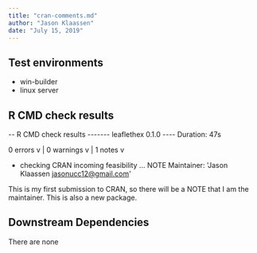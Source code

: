 ```yaml
---
title: "cran-comments.md"
author: "Jason Klaassen"
date: "July 15, 2019"
---
```




## Test environments

* win-builder
* linux server


## R CMD check results

-- R CMD check results ------- leaflethex 0.1.0 ----
Duration: 47s

0 errors v | 0 warnings v | 1 notes v

* checking CRAN incoming feasibility ... NOTE
Maintainer: 'Jason Klaassen <jasonucc12@gmail.com>'


This is my first submission to CRAN, so there will be a NOTE that I am the maintainer.
This is also a new package.

## Downstream Dependencies

There are none